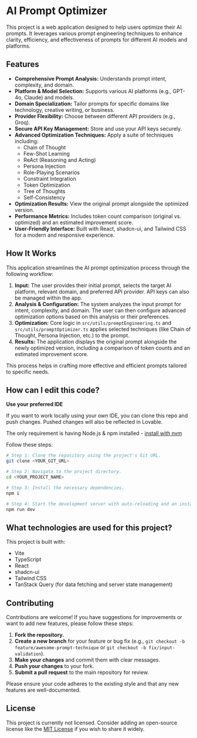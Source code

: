 # AI Prompt Optimizer

This project is a web application designed to help users optimize their AI prompts. It leverages various prompt engineering techniques to enhance clarity, efficiency, and effectiveness of prompts for different AI models and platforms.

## Features

- **Comprehensive Prompt Analysis:** Understands prompt intent, complexity, and domain.
- **Platform & Model Selection:** Supports various AI platforms (e.g., GPT-4o, Claude) and models.
- **Domain Specialization:** Tailor prompts for specific domains like technology, creative writing, or business.
- **Provider Flexibility:** Choose between different API providers (e.g., Groq).
- **Secure API Key Management:** Store and use your API keys securely.
- **Advanced Optimization Techniques:** Apply a suite of techniques including:
    - Chain of Thought
    - Few-Shot Learning
    - ReAct (Reasoning and Acting)
    - Persona Injection
    - Role-Playing Scenarios
    - Constraint Integration
    - Token Optimization
    - Tree of Thoughts
    - Self-Consistency
- **Optimization Results:** View the original prompt alongside the optimized version.
- **Performance Metrics:** Includes token count comparison (original vs. optimized) and an estimated improvement score.
- **User-Friendly Interface:** Built with React, shadcn-ui, and Tailwind CSS for a modern and responsive experience.

## How It Works

This application streamlines the AI prompt optimization process through the following workflow:

1.  **Input:** The user provides their initial prompt, selects the target AI platform, relevant domain, and preferred API provider. API keys can also be managed within the app.
2.  **Analysis & Configuration:** The system analyzes the input prompt for intent, complexity, and domain. The user can then configure advanced optimization options based on this analysis or their preferences.
3.  **Optimization:** Core logic in `src/utils/promptEngineering.ts` and `src/utils/promptOptimizer.ts` applies selected techniques (like Chain of Thought, Persona Injection, etc.) to the prompt.
4.  **Results:** The application displays the original prompt alongside the newly optimized version, including a comparison of token counts and an estimated improvement score.

This process helps in crafting more effective and efficient prompts tailored to specific needs.

## How can I edit this code?

**Use your preferred IDE**

If you want to work locally using your own IDE, you can clone this repo and push changes. Pushed changes will also be reflected in Lovable.

The only requirement is having Node.js & npm installed - [install with nvm](https://github.com/nvm-sh/nvm#installing-and-updating)

Follow these steps:

```sh
# Step 1: Clone the repository using the project's Git URL.
git clone <YOUR_GIT_URL>

# Step 2: Navigate to the project directory.
cd <YOUR_PROJECT_NAME>

# Step 3: Install the necessary dependencies.
npm i

# Step 4: Start the development server with auto-reloading and an instant preview.
npm run dev
```

## What technologies are used for this project?

This project is built with:

- Vite
- TypeScript
- React
- shadcn-ui
- Tailwind CSS
- TanStack Query (for data fetching and server state management)

## Contributing

Contributions are welcome! If you have suggestions for improvements or want to add new features, please follow these steps:

1.  **Fork the repository.**
2.  **Create a new branch** for your feature or bug fix (e.g., `git checkout -b feature/awesome-prompt-technique` or `git checkout -b fix/input-validation`).
3.  **Make your changes** and commit them with clear messages.
4.  **Push your changes** to your fork.
5.  **Submit a pull request** to the main repository for review.

Please ensure your code adheres to the existing style and that any new features are well-documented.


## License

This project is currently not licensed. Consider adding an open-source license like the [MIT License](https://opensource.org/licenses/MIT) if you wish to share it widely.
